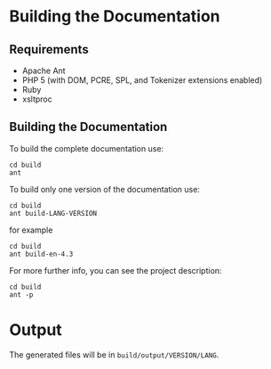# Building the Documentation

## Requirements

- Apache Ant
- PHP 5 (with DOM, PCRE, SPL, and Tokenizer extensions enabled)
- Ruby
- xsltproc

## Building the Documentation

To build the complete documentation use:

    cd build
    ant

To build only one version of the documentation use:

    cd build
    ant build-LANG-VERSION

for example

    cd build
    ant build-en-4.3

For more further info, you can see the project description:

    cd build
    ant -p

# Output

The generated files will be in `build/output/VERSION/LANG`.
